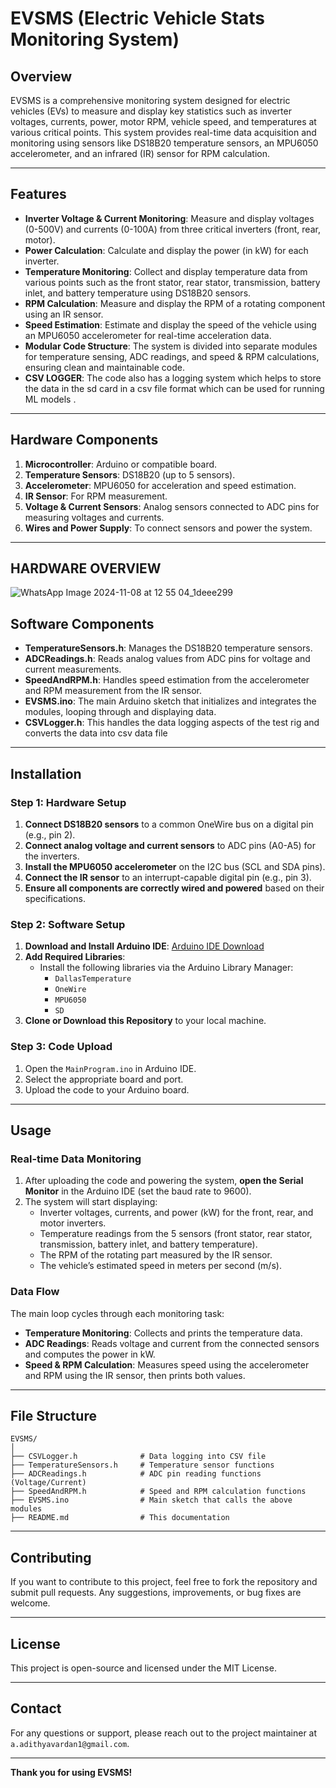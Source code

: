 # EVSMS (Electric Vehicle Stats Monitoring System)

## Overview
EVSMS is a comprehensive monitoring system designed for electric vehicles (EVs) to measure and display key statistics such as inverter voltages, currents, power, motor RPM, vehicle speed, and temperatures at various critical points. This system provides real-time data acquisition and monitoring using sensors like DS18B20 temperature sensors, an MPU6050 accelerometer, and an infrared (IR) sensor for RPM calculation.

---

## Features
- **Inverter Voltage & Current Monitoring**: Measure and display voltages (0-500V) and currents (0-100A) from three critical inverters (front, rear, motor).
- **Power Calculation**: Calculate and display the power (in kW) for each inverter.
- **Temperature Monitoring**: Collect and display temperature data from various points such as the front stator, rear stator, transmission, battery inlet, and battery temperature using DS18B20 sensors.
- **RPM Calculation**: Measure and display the RPM of a rotating component using an IR sensor.
- **Speed Estimation**: Estimate and display the speed of the vehicle using an MPU6050 accelerometer for real-time acceleration data.
- **Modular Code Structure**: The system is divided into separate modules for temperature sensing, ADC readings, and speed & RPM calculations, ensuring clean and maintainable code.
- **CSV LOGGER**: The code also has a logging system which helps to store the data in the sd card in a csv file format which can be used for running ML models .

---

## Hardware Components
1. **Microcontroller**: Arduino or compatible board.
2. **Temperature Sensors**: DS18B20 (up to 5 sensors).
3. **Accelerometer**: MPU6050 for acceleration and speed estimation.
4. **IR Sensor**: For RPM measurement.
5. **Voltage & Current Sensors**: Analog sensors connected to ADC pins for measuring voltages and currents.
6. **Wires and Power Supply**: To connect sensors and power the system.

---

## HARDWARE OVERVIEW
![WhatsApp Image 2024-11-08 at 12 55 04_1deee299](https://github.com/user-attachments/assets/2d9391d1-0728-430a-90e8-14ee5a05d793)


## Software Components
- **TemperatureSensors.h**: Manages the DS18B20 temperature sensors.
- **ADCReadings.h**: Reads analog values from ADC pins for voltage and current measurements.
- **SpeedAndRPM.h**: Handles speed estimation from the accelerometer and RPM measurement from the IR sensor.
- **EVSMS.ino**: The main Arduino sketch that initializes and integrates the modules, looping through and displaying data.
- **CSVLogger.h**: This handles the data logging aspects of the test rig and converts the data into csv data file 

---

## Installation

### Step 1: Hardware Setup
1. **Connect DS18B20 sensors** to a common OneWire bus on a digital pin (e.g., pin 2).
2. **Connect analog voltage and current sensors** to ADC pins (A0-A5) for the inverters.
3. **Install the MPU6050 accelerometer** on the I2C bus (SCL and SDA pins).
4. **Connect the IR sensor** to an interrupt-capable digital pin (e.g., pin 3).
5. **Ensure all components are correctly wired and powered** based on their specifications.

### Step 2: Software Setup
1. **Download and Install Arduino IDE**: [Arduino IDE Download](https://www.arduino.cc/en/software)
2. **Add Required Libraries**:
   - Install the following libraries via the Arduino Library Manager:
     - `DallasTemperature`
     - `OneWire`
     - `MPU6050`
     - `SD`
3. **Clone or Download this Repository** to your local machine.

### Step 3: Code Upload
1. Open the `MainProgram.ino` in Arduino IDE.
2. Select the appropriate board and port.
3. Upload the code to your Arduino board.

---

## Usage

### Real-time Data Monitoring
1. After uploading the code and powering the system, **open the Serial Monitor** in the Arduino IDE (set the baud rate to 9600).
2. The system will start displaying:
   - Inverter voltages, currents, and power (kW) for the front, rear, and motor inverters.
   - Temperature readings from the 5 sensors (front stator, rear stator, transmission, battery inlet, and battery temperature).
   - The RPM of the rotating part measured by the IR sensor.
   - The vehicle’s estimated speed in meters per second (m/s).

### Data Flow
The main loop cycles through each monitoring task:
- **Temperature Monitoring**: Collects and prints the temperature data.
- **ADC Readings**: Reads voltage and current from the connected sensors and computes the power in kW.
- **Speed & RPM Calculation**: Measures speed using the accelerometer and RPM using the IR sensor, then prints both values.

---

## File Structure

```plaintext
EVSMS/
│
├── CSVLogger.h              # Data logging into CSV file
├── TemperatureSensors.h     # Temperature sensor functions
├── ADCReadings.h            # ADC pin reading functions (Voltage/Current)
├── SpeedAndRPM.h            # Speed and RPM calculation functions
├── EVSMS.ino                # Main sketch that calls the above modules
├── README.md                # This documentation
```

---

## Contributing
If you want to contribute to this project, feel free to fork the repository and submit pull requests. Any suggestions, improvements, or bug fixes are welcome.

---

## License
This project is open-source and licensed under the MIT License.

---

## Contact
For any questions or support, please reach out to the project maintainer at `a.adithyavardan1@gmail.com`.

---

**Thank you for using EVSMS!**
